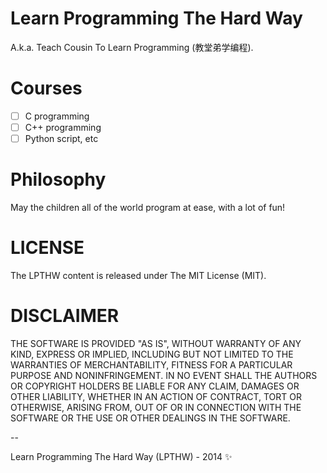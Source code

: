Learn Programming The Hard Way
==============================

A.k.a. Teach Cousin To Learn Programming (教堂弟学编程).

Courses
=======

- [ ] C programming
- [ ] C++ programming
- [ ] Python script, etc

Philosophy
==========

May the children all of the world program at ease, with a lot of fun!

LICENSE
=======

The LPTHW content is released under The MIT License (MIT).

DISCLAIMER
==========

THE SOFTWARE IS PROVIDED "AS IS", WITHOUT WARRANTY OF ANY KIND, EXPRESS OR
IMPLIED, INCLUDING BUT NOT LIMITED TO THE WARRANTIES OF MERCHANTABILITY,
FITNESS FOR A PARTICULAR PURPOSE AND NONINFRINGEMENT. IN NO EVENT SHALL THE
AUTHORS OR COPYRIGHT HOLDERS BE LIABLE FOR ANY CLAIM, DAMAGES OR OTHER
LIABILITY, WHETHER IN AN ACTION OF CONTRACT, TORT OR OTHERWISE, ARISING FROM,
OUT OF OR IN CONNECTION WITH THE SOFTWARE OR THE USE OR OTHER DEALINGS IN THE
SOFTWARE.

--

Learn Programming The Hard Way (LPTHW) - 2014 :sparkles:


